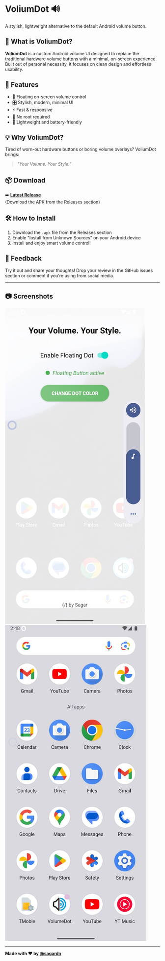 # VoliumDot 🔊

A stylish, lightweight alternative to the default Android volume button.

## 📱 What is VoliumDot?

**VoliumDot** is a custom Android volume UI designed to replace the traditional hardware volume buttons with a minimal, on-screen experience. Built out of personal necessity, it focuses on clean design and effortless usability.

## 🚀 Features

- 📌 Floating on-screen volume control  
- 🎛️ Stylish, modern, minimal UI  
- ⚡ Fast & responsive  
- 🎯 No root required  
- 🧩 Lightweight and battery-friendly  

## 💡 Why VoliumDot?

Tired of worn-out hardware buttons or boring volume overlays? VoliumDot brings:

> _"Your Volume. Your Style."_

## 📦 Download

➡️ [**Latest Release**](https://github.com/sagardn/VolumeDot/releases)  
(Download the APK from the Releases section)

## 🛠️ How to Install

1. Download the `.apk` file from the Releases section  
2. Enable "Install from Unknown Sources" on your Android device  
3. Install and enjoy smart volume control!

## 🙌 Feedback

Try it out and share your thoughts! Drop your review in the GitHub issues section or comment if you're using from social media.

---

## 📷 Screenshots

![VoliumDot UI](https://raw.githubusercontent.com/sagardn/VolumeDot/refs/heads/main/ui.jpg)  
![VoliumDot Home](https://raw.githubusercontent.com/sagardn/VolumeDot/refs/heads/main/home.jpg)

---

**Made with ❤️ by [@sagardn](https://github.com/sagardn)**
